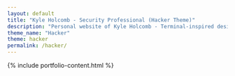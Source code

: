 ```yaml
---
layout: default
title: "Kyle Holcomb - Security Professional (Hacker Theme)"
description: "Personal website of Kyle Holcomb - Terminal-inspired design"
theme_name: "Hacker"
theme: hacker
permalink: /hacker/
---
```


{% include portfolio-content.html %}